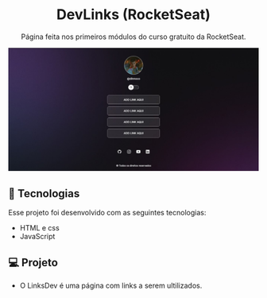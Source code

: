 <h1 align="center">DevLinks (RocketSeat)</h1>

<p align="center">
  Página feita nos primeiros módulos do curso gratuito da RocketSeat.
</p>

<p align="center">
  <img src=".github/preview.jpg" alt="projeto DevLinks">
</p>

## 🚀 Tecnologias 

Esse projeto foi desenvolvido com as seguintes tecnologias:

- HTML e css
- JavaScript

## 💻 Projeto

- O LinksDev é uma página com links a serem ultilizados.

